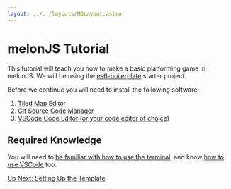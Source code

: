 ```yaml
---
layout: ../../layouts/MDLayout.astro
---
```

# melonJS Tutorial
This tutorial will teach you how to make a basic platforming game in melonJS. We will be using the [es6-boilerplate](https://github.com/melonjs/es6-boilerplate) starter project.

Before we continue you will need to install the following software:
1. [Tiled Map Editor](http://www.mapeditor.org/) 
2. [Git Source Code Manager](https://git-scm.com/downloads)
3. [VSCode Code Editor (or your code editor of choice)](https://code.visualstudio.com/)

## Required Knowledge
You will need to [be familiar with how to use the terminal](https://towardsdatascience.com/a-quick-guide-to-using-command-line-terminal-96815b97b955), and know [how to use VSCode](https://code.visualstudio.com/docs/introvideos/basics) too.

<a href="/tutorial/part-1-setting-up" class="next">Up Next: Setting Up the Template</a>